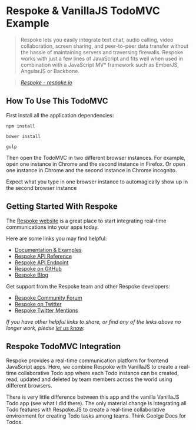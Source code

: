 # Respoke & VanillaJS TodoMVC Example

> Respoke lets you easily integrate text chat, audio calling, video collaboration, screen sharing, and peer-to-peer data transfer without the hassle of maintaining servers and traversing firewalls. Respoke works with just a few lines of JavaScript and fits well when used in combination with a JavaScript MV* framework such as EmberJS, AngularJS or Backbone.

> _[Respoke - respoke.io](https://www.respoke.io)_

## How To Use This TodoMVC

First install all the application dependencies:

`npm install`

`bower install`

`gulp`

Then open the TodoMVC in two different browser instances. For example, open one instance in Chrome and the second instance in Firefox. Or open one instance in Chrome and the second instance in Chrome incognito.

Expect what you type in one browser instance to automagically show up in the second browser instance



## Getting Started With Respoke

The [Respoke website](https://www.respoke.io) is a great place to start integrating real-time communications into your apps today.

Here are some links you may find helpful:

* [Documentation & Examples](https://docs.respoke.io/)
* [Respoke API Reference](https://raml.respoke.io/)
* [Respoke API Endpoint](https://api.respoke.io/)
* [Respoke on GitHub](https://github.com/respoke)
* [Respoke Blog](http://blog.respoke.io/)

Get support from the Respoke team and other Respoke developers:

* [Respoke Community Forum](http://community.respoke.io/)
* [Respoke on Twitter](https://twitter.com/respoke)
* [Respoke Twitter Mentions](https://twitter.com/hashtag/respoke)

_If you have other helpful links to share, or find any of the links above no longer work, please [let us know](https://github.com/tastejs/todomvc/issues)._

## Respoke TodoMVC Integration

Respoke provides a real-time communication platform for frontend JavaScript apps. Here,
we combine Respoke with VanillaJS to create a real-time collaborative Todo app where each Todo instance can be created, read, updated and deleted by team members across the world using different browsers.

There is very little difference between this app and the vanilla VanillaJS
Todo app (see what I did there). The only material change is integrating all Todo features with Respoke.JS to create a real-time collaborative environment for creating Todo tasks among teams. Think Goolge Docs for Todos.
